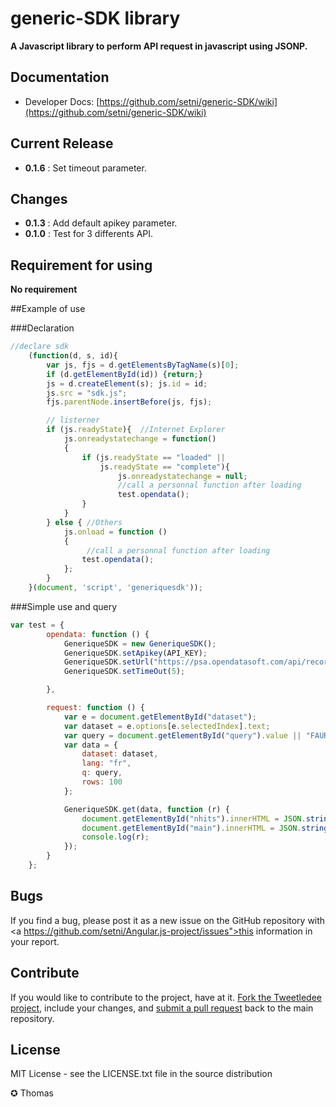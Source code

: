 generic-SDK library
==========

**A Javascript library to perform API request in javascript using JSONP.**

## Documentation
- Developer Docs: [https://github.com/setni/generic-SDK/wiki](https://github.com/setni/generic-SDK/wiki)

## Current Release
- <b>0.1.6</b> : Set timeout parameter.

## Changes
- <b>0.1.3</b> : Add default apikey parameter.
- <b>0.1.0</b> : Test for 3 differents API.

## Requirement for using
**No requirement**


##Example of use

###Declaration

```javascript
//declare sdk
    (function(d, s, id){
        var js, fjs = d.getElementsByTagName(s)[0];
        if (d.getElementById(id)) {return;}
        js = d.createElement(s); js.id = id;
        js.src = "sdk.js";
        fjs.parentNode.insertBefore(js, fjs);

        // listerner
        if (js.readyState){  //Internet Explorer
            js.onreadystatechange = function()
            {
                if (js.readyState == "loaded" ||
                    js.readyState == "complete"){
                        js.onreadystatechange = null;
                        //call a personnal function after loading
                        test.opendata();
                }
            }
        } else { //Others
            js.onload = function ()
            {
                 //call a personnal function after loading
                test.opendata();
            };
        }
    }(document, 'script', 'generiquesdk'));

```

###Simple use and query

```javascript
var test = {
        opendata: function () {
            GeneriqueSDK = new GeneriqueSDK();
            GeneriqueSDK.setApikey(API_KEY);
            GeneriqueSDK.setUrl("https://psa.opendatasoft.com/api/records/1.0/search/");
            GeneriqueSDK.setTimeOut(5);

        },

        request: function () {
            var e = document.getElementById("dataset");
            var dataset = e.options[e.selectedIndex].text;
            var query = document.getElementById("query").value || "FAURECIA SIEGE";
            var data = {
                dataset: dataset,
                lang: "fr",
                q: query,
                rows: 100
            };

            GeneriqueSDK.get(data, function (r) {
                document.getElementById("nhits").innerHTML = JSON.stringify("nb result: "+r.nhits);
                document.getElementById("main").innerHTML = JSON.stringify(r.records);
                console.log(r);
            });
        }
    };
```


## Bugs
If you find a bug, please post it as a new issue on the GitHub repository with <a https://github.com/setni/Angular.js-project/issues">this information in your report</a>.

## Contribute
If you would like to contribute to the project, have at it.  <a href="https://help.github.com/articles/fork-a-repo">Fork the Tweetledee project</a>, include your changes, and <a href="https://help.github.com/articles/using-pull-requests">submit a pull request</a> back to the main repository.

## License
MIT License - see the LICENSE.txt file in the source distribution

✪ Thomas
